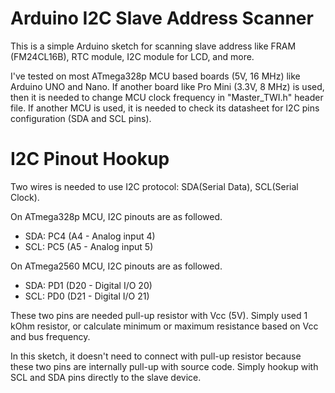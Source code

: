 # Arduino I2C Slave Address Scanner
This is a simple Arduino sketch for scanning slave address like FRAM (FM24CL16B), RTC module, I2C module for LCD, and more.

I've tested on most ATmega328p MCU based boards (5V, 16 MHz) like Arduino UNO and Nano. If another board like Pro Mini (3.3V, 8 MHz) is used, then it is needed to change MCU clock frequency in "Master_TWI.h" header file. If another MCU is used, it is needed to check its datasheet for I2C pins configuration (SDA and SCL pins).

# I2C Pinout Hookup
Two wires is needed to use I2C protocol: SDA(Serial Data), SCL(Serial Clock).

On ATmega328p MCU, I2C pinouts are as followed.
- SDA: PC4 (A4 - Analog input 4)
- SCL: PC5 (A5 - Analog input 5)

On ATmega2560 MCU, I2C pinouts are as followed.
- SDA: PD1 (D20 - Digital I/O 20)
- SCL: PD0 (D21 - Digital I/O 21)

These two pins are needed pull-up resistor with Vcc (5V). Simply used 1 kOhm resistor, or calculate minimum or maximum resistance based on Vcc and bus frequency.

In this sketch, it doesn't need to connect with pull-up resistor because these two pins are internally pull-up with source code. Simply hookup with SCL and SDA pins directly to the slave device.
